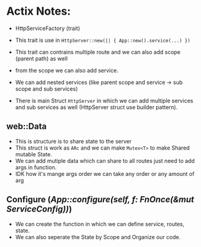 # Actix Notes:

* HttpServiceFactory (trait)
- This trait is use in `HttpServer::new(|| { App::new().service(...) })`
- This trait can contrains multiple route and we can also add scope (parent path) as well
- from the scope we can also add service.

- We can add nested services (like parent scope and service -> sub scope and sub services)

- There is main Struct `HttpServer` in which we can add multiple services and sub services as well (HttpServer struct use builder pattern).


## web::Data<T>
- This is structure is to share state to the server
- This struct is work as `ARc` and we can make `Mutex<T>` to make Shared mutable State.
- We can add mutiple data which can share to all routes just need to add args in function.
- IDK how it's mange args order we can take any order or any amount of arg

## Configure (<i>App::configure(self, f: FnOnce(&mut ServiceConfig))</i>)
- We can create the function in which we can define service, routes, state.
- We can also seperate the State by Scope and Organize our code.
